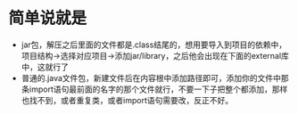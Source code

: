# 简单说就是

- jar包，解压之后里面的文件都是.class结尾的，想用要导入到项目的依赖中，项目结构->选择对应项目->添加jar/library，之后他会出现在下面的external库中，这就行了
- 普通的.java文件包，新建文件后在内容根中添加路径即可，添加你的文件中那条import语句最前面的名字的那个文件就行，不要一下子把整个都添加，那样也找不到，或者重复类，或者import语句需要改，反正不好。